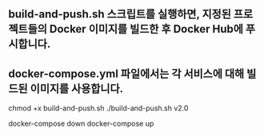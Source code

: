 
## build-and-push.sh 스크립트를 실행하면, 지정된 프로젝트들의 Docker 이미지를 빌드한 후 Docker Hub에 푸시합니다.
## docker-compose.yml 파일에서는 각 서비스에 대해 빌드된 이미지를 사용합니다.

chmod +x build-and-push.sh
./build-and-push.sh v2.0

docker-compose down
docker-compose up 
